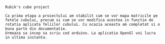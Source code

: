     Rubik's cube project

    Ca prima etapa a proiectului am stabilit cum se vor mapa matricile pe fetele cubului, precum si cum se vor modifica acestea in functie de rotatia aplicata feliilor cubului. Cu ocazia aceasta am completat si o buna parte din documentatie.
    Urmeaza sa incep sa scriu cod arduino. La aplicatia OpenGl voi lucra in ultima instanta.
